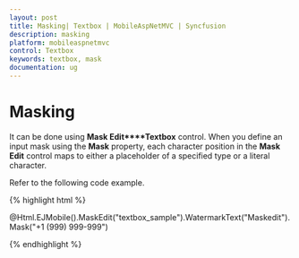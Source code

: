 ```yaml
---
layout: post
title: Masking| Textbox | MobileAspNetMVC | Syncfusion
description: masking
platform: mobileaspnetmvc
control: Textbox
keywords: textbox, mask
documentation: ug
---
```


# Masking

It can be done using **Mask Edit****Textbox** control. When you define an input mask using the **Mask** property, each character position in the **Mask Edit** control maps to either a placeholder of a specified type or a literal character.

Refer to the following code example.

{% highlight html %}

@Html.EJMobile().MaskEdit("textbox_sample").WatermarkText("Maskedit").Mask("+1 (999) 999-999")  

{% endhighlight %}





